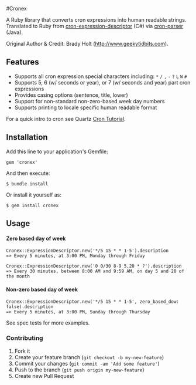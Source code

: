 #Cronex

A Ruby library that converts cron expressions into human readable strings.
Translated to Ruby from [cron-expression-descriptor](https://github.com/bradyholt/cron-expression-descriptor) (C#) via
[cron-parser](https://github.com/RedHogs/cron-parser) (Java).

Original Author & Credit: Brady Holt (http://www.geekytidbits.com).

## Features

 * Supports all cron expression special characters including: `*` `/` `,` `-` `?` `L` `W` `#`
 * Supports 5, 6 (w/ seconds or year), or 7 (w/ seconds and year) part cron expressions
 * Provides casing options (sentence, title, lower)
 * Support for non-standard non-zero-based week day numbers
 * Supports printing to locale specific human readable format

For a quick intro to cron see Quartz [Cron Tutorial](http://www.quartz-scheduler.org/documentation/quartz-1.x/tutorials/crontrigger).

## Installation

Add this line to your application's Gemfile:

    gem 'cronex'

And then execute:

    $ bundle install

Or install it yourself as:

    $ gem install cronex

## Usage

#### Zero based day of week

    Cronex::ExpressionDescriptor.new('*/5 15 * * 1-5').description
    => Every 5 minutes, at 3:00 PM, Monday through Friday

    Cronex::ExpressionDescriptor.new('0 0/30 8-9 5,20 * ?').description
    => Every 30 minutes, between 8:00 AM and 9:59 AM, on day 5 and 20 of the month

#### Non-zero based day of week

    Cronex::ExpressionDescriptor.new('*/5 15 * * 1-5', zero_based_dow: false).description
    => Every 5 minutes, at 3:00 PM, Sunday through Thursday

See spec tests for more examples.

### Contributing

1. Fork it
2. Create your feature branch (`git checkout -b my-new-feature`)
3. Commit your changes (`git commit -am 'Add some feature'`)
4. Push to the branch (`git push origin my-new-feature`)
5. Create new Pull Request
